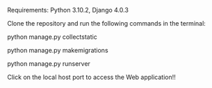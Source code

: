 Requirements:
Python 3.10.2,
Django 4.0.3

Clone the repository and run the following commands in the terminal:

python manage.py collectstatic

python manage.py makemigrations

python manage.py runserver

Click on the local host port to access the Web application!!


